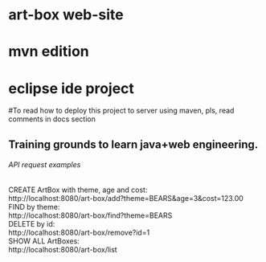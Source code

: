 # art-box web-site
# mvn edition
# eclipse ide project

#To read how to deploy this project to server using maven, pls, read comments in docs section

<h2>Training grounds to learn java+web engineering.</h2>
</p>
<h6>API request examples</h6>

CREATE ArtBox with theme, age and cost:<br>
	http://localhost:8080/art-box/add?theme=BEARS&age=3&cost=123.00<br>
FIND by theme:<br>
	http://localhost:8080/art-box/find?theme=BEARS<br>
DELETE by id:<br>
	http://localhost:8080/art-box/remove?id=1<br>
SHOW ALL ArtBoxes:<br>
	http://localhost:8080/art-box/list<br>